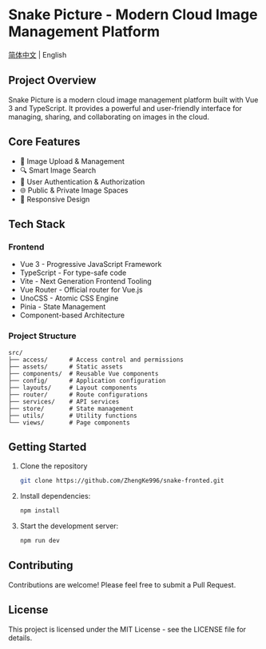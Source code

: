 # Snake Picture - Modern Cloud Image Management Platform

[简体中文](./README.md) | English

## Project Overview

Snake Picture is a modern cloud image management platform built with Vue 3 and TypeScript. It provides a powerful and user-friendly interface for managing, sharing, and collaborating on images in the cloud.

## Core Features

- 📸 Image Upload & Management
- 🔍 Smart Image Search
- 👥 User Authentication & Authorization
- 🌐 Public & Private Image Spaces
- 📱 Responsive Design

## Tech Stack

### Frontend

- Vue 3 - Progressive JavaScript Framework
- TypeScript - For type-safe code
- Vite - Next Generation Frontend Tooling
- Vue Router - Official router for Vue.js
- UnoCSS - Atomic CSS Engine
- Pinia - State Management
- Component-based Architecture

### Project Structure

```
src/
├── access/      # Access control and permissions
├── assets/      # Static assets
├── components/  # Reusable Vue components
├── config/      # Application configuration
├── layouts/     # Layout components
├── router/      # Route configurations
├── services/    # API services
├── store/       # State management
├── utils/       # Utility functions
└── views/       # Page components
```

## Getting Started

1. Clone the repository
   ```bash
   git clone https://github.com/ZhengKe996/snake-fronted.git
   ```
2. Install dependencies:
   ```bash
   npm install
   ```
3. Start the development server:
   ```bash
   npm run dev
   ```

## Contributing

Contributions are welcome! Please feel free to submit a Pull Request.

## License

This project is licensed under the MIT License - see the LICENSE file for details.
